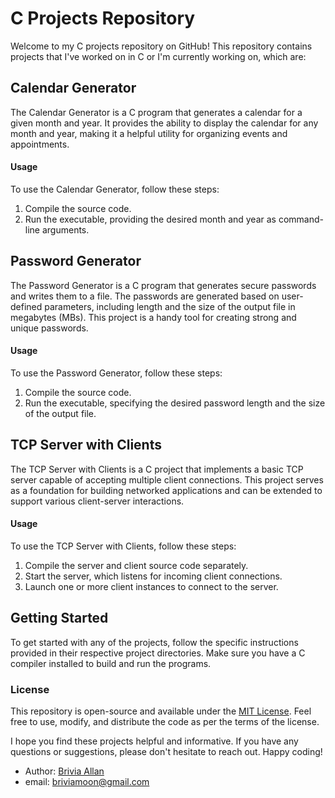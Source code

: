 # C Projects Repository

Welcome to my C projects repository on GitHub! This repository contains projects that I've worked on in C or I'm currently working on, which are:

## Calendar Generator

The Calendar Generator is a C program that generates a calendar for a given month and year. It provides the ability to display the calendar for any month and year, making it a helpful utility for organizing events and appointments.

#### Usage

To use the Calendar Generator, follow these steps:

1. Compile the source code.
2. Run the executable, providing the desired month and year as command-line arguments.

## Password Generator

The Password Generator is a C program that generates secure passwords and writes them to a file. The passwords are generated based on user-defined parameters, including length and the size of the output file in megabytes (MBs). This project is a handy tool for creating strong and unique passwords.

#### Usage

To use the Password Generator, follow these steps:

1. Compile the source code.
2. Run the executable, specifying the desired password length and the size of the output file.

## TCP Server with Clients

The TCP Server with Clients is a C project that implements a basic TCP server capable of accepting multiple client connections. This project serves as a foundation for building networked applications and can be extended to support various client-server interactions.

#### Usage

To use the TCP Server with Clients, follow these steps:

1. Compile the server and client source code separately.
2. Start the server, which listens for incoming client connections.
3. Launch one or more client instances to connect to the server.

## Getting Started

To get started with any of the projects, follow the specific instructions provided in their respective project directories. Make sure you have a C compiler installed to build and run the programs.

### License

This repository is open-source and available under the [MIT License](LICENSE). Feel free to use, modify, and distribute the code as per the terms of the license.

I hope you find these projects helpful and informative. If you have any questions or suggestions, please don't hesitate to reach out. Happy coding!

- Author: [Brivia Allan](https://github.com/briviamoon)
- email: briviamoon@gmail.com

